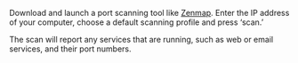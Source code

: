 Download and launch a port scanning tool like [Zenmap](https://nmap.org/zenmap/). Enter the IP address of your computer, choose a default scanning profile and press ‘scan.’

The scan will report any services that are running, such as web or email services, and their port numbers.